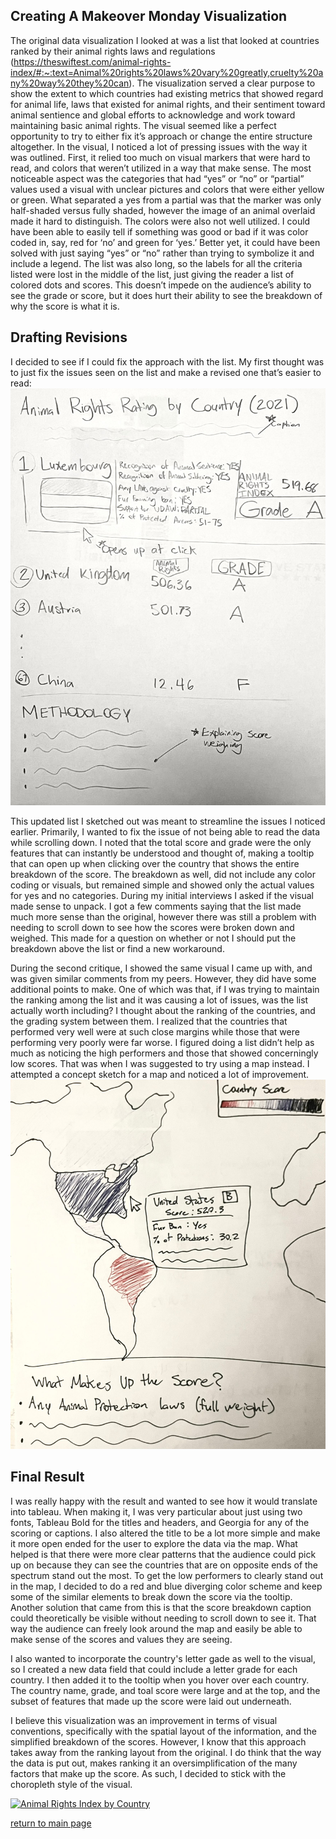 ## Creating A Makeover Monday Visualization
The original data visualization I looked at was a list that looked at countries ranked by their animal rights laws and regulations (https://theswiftest.com/animal-rights-index/#:~:text=Animal%20rights%20laws%20vary%20greatly,cruelty%20any%20way%20they%20can). The visualization served a clear purpose to show the extent to which countries had existing metrics that showed regard for animal life, laws that existed for animal rights, and their sentiment toward animal sentience and global efforts to acknowledge and work toward maintaining basic animal rights. The visual seemed like a perfect opportunity to try to either fix it’s approach or change the entire structure altogether.
In the visual, I noticed a lot of pressing issues with the way it was outlined. First, it relied too much on visual markers that were hard to read, and colors that weren’t utilized in a way that make sense. The most noticeable aspect was the categories that had “yes” or “no” or “partial” values used a visual with unclear pictures and colors that were either yellow or green. What separated a yes from a partial was that the marker was only half-shaded versus fully shaded, however the image of an animal overlaid made it hard to distinguish. The colors were also not well utilized. I could have been able to easily tell if something was good or bad if it was color coded in, say, red for ‘no’ and green for ‘yes.’ Better yet, it could have been solved with just saying “yes” or “no” rather than trying to symbolize it and include a legend. 
The list was also long, so the labels for all the criteria listed were lost in the middle of the list, just giving the reader a list of colored dots and scores. This doesn’t impede on the audience’s ability to see the grade or score, but it does hurt their ability to see the breakdown of why the score is what it is. 

## Drafting Revisions
I decided to see if I could fix the approach with the list. My first thought was to just fix the issues seen on the list and make a revised one that’s easier to read:
![Sketch 1](sketch1.jpg)

This updated list I sketched out was meant to streamline the issues I noticed earlier. Primarily, I wanted to fix the issue of not being able to read the data while scrolling down. I noted that the total score and grade were the only features that can instantly be understood and thought of, making a tooltip that can open up when clicking over the country that shows the entire breakdown of the score. The breakdown as well, did not include any color coding or visuals, but remained simple and showed only the actual values for yes and no categories. 
During my initial interviews I asked if the visual made sense to unpack. I got a few comments saying that the list made much more sense than the original, however there was still a problem with needing to scroll down to see how the scores were broken down and weighed. This made for a question on whether or not I should put the breakdown above the list or find a new workaround. 

During the second critique, I showed the same visual I came up with, and was given similar comments from my peers. However, they did have some additional points to make. One of which was that, if I was trying to maintain the ranking among the list and it was causing a lot of issues, was the list actually worth including? I thought about the ranking of the countries, and the grading system between them. I realized that the countries that performed very well were at such close margins while those that were performing very poorly were far worse. I figured doing a list didn’t help as much as noticing the high performers and those that showed concerningly low scores. That was when I was suggested to try using a map instead. 
I attempted a concept sketch for a map and noticed a lot of improvement.
![Sketch 2](sketch2.jpg)


## Final Result

I was really happy with the result and wanted to see how it would translate into tableau. When making it, I was very particular about just using two fonts, Tableau Bold for the titles and headers, and Georgia for any of the scoring or captions. I also altered the title to be a lot more simple and make it more open ended for the user to explore the data via the map. What helped is that there were more clear patterns that the audience could pick up on because they can see the countries that are on opposite ends of the spectrum stand out the most. To get the low performers to clearly stand out in the map, I decided to do a red and blue diverging color scheme and keep some of the similar elements to break down the score via the tooltip. Another solution that came from this is that the score breakdown caption could theoretically be visible without needing to scroll down to see it. That way the audience can freely look around the map and easily be able to make sense of the scores and values they are seeing.

I also wanted to incorporate the country's letter gade as well to the visual, so I created a new data field that could include a letter grade for each country. I then added it to the tooltip when you hover over each country. The country name, grade, and toal score were large and at the top, and the subset of features that made up the score were laid out underneath.

I believe this visualization was an improvement in terms of visual conventions, specifically with the spatial layout of the information, and the simplified breakdown of the scores. However, I know that this approach takes away from the ranking layout from the original. I do think that the way the data is put out, makes ranking it an oversimplification of the many factors that make up the score. As such, I decided to stick with the choropleth style of the visual.

<div class='tableauPlaceholder' id='viz1726707187186' style='position: relative'><noscript><a href='#'><img alt='Animal Rights Index by Country ' src='https:&#47;&#47;public.tableau.com&#47;static&#47;images&#47;F5&#47;F579W53P8&#47;1_rss.png' style='border: none' /></a></noscript><object class='tableauViz'  style='display:none;'><param name='host_url' value='https%3A%2F%2Fpublic.tableau.com%2F' /> <param name='embed_code_version' value='3' /> <param name='path' value='shared&#47;F579W53P8' /> <param name='toolbar' value='yes' /><param name='static_image' value='https:&#47;&#47;public.tableau.com&#47;static&#47;images&#47;F5&#47;F579W53P8&#47;1.png' /> <param name='animate_transition' value='yes' /><param name='display_static_image' value='yes' /><param name='display_spinner' value='yes' /><param name='display_overlay' value='yes' /><param name='display_count' value='yes' /><param name='language' value='en-US' /><param name='filter' value='publish=yes' /></object></div>
<script type='text/javascript'>                    
  var divElement = document.getElementById('viz1726707187186');                    
  var vizElement = divElement.getElementsByTagName('object')[0];                    
  vizElement.style.width='100%';vizElement.style.height=(divElement.offsetWidth*0.75)+'px';                    
  var scriptElement = document.createElement('script');                    
  scriptElement.src = 'https://public.tableau.com/javascripts/api/viz_v1.js';                    
  vizElement.parentNode.insertBefore(scriptElement, vizElement);                
</script>

[return to main page](README.md)
